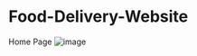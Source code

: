 # Food-Delivery-Website

Home Page 
![image](https://github.com/Rowel-Maharjan/Food-Delivery-Website/assets/160736496/f881dabd-7c8b-4095-9330-629c75c51fca)

